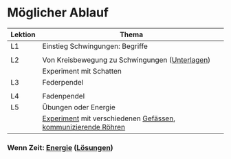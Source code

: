 # Möglicher Ablauf

|Lektion|Thema| 
| --- | --- |
|L1|Einstieg Schwingungen: Begriffe|
|  | |
|L2| Von Kreisbewegung zu Schwingungen ([Unterlagen](01_Schwingungen_Bewegung.pdf))|
|  | Experiment mit Schatten |
|L3| Federpendel|
|  | |
|L4| Fadenpendel |
|L5| Übungen oder Energie |
|  | [Experiment](https://www.leifiphysik.de/mechanik/druck-und-auftrieb/versuche/hydrostatisches-paradoxon) mit verschiedenen [Gefässen](experiments/H-Paradoxon_Kraft.png), [kommunizierende Röhren](experiments/H-Paradoxon.png)|

### Wenn Zeit: [Energie](Schwingungen_Energie.pdf) ([Lösungen](Schwingungen_Energie_lsg.pdf))